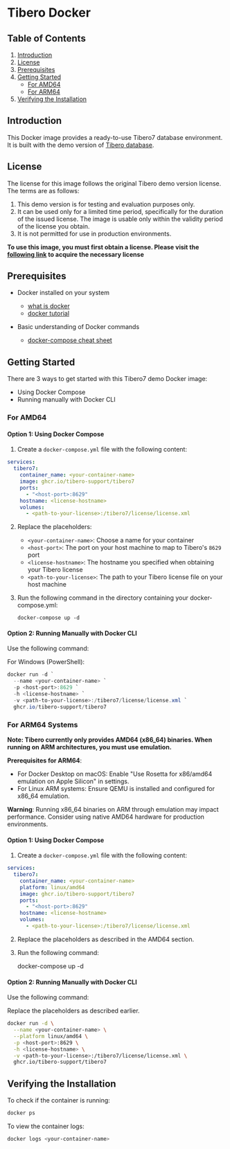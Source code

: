 # Tibero Docker

## Table of Contents
1. [Introduction](#introduction)
2. [License](#license)
3. [Prerequisites](#prerequisites)
4. [Getting Started](#getting-started)
    - [For AMD64](#for-amd64)
    - [For ARM64](#for-arm64)
5. [Verifying the Installation](#verifying-the-installation)

## Introduction

This Docker image provides a ready-to-use Tibero7 database environment. It is built with the demo version of [Tibero database](https://www.tibero.com/).

## License

The license for this image follows the original Tibero demo version license. The terms are as follows:

1. This demo version is for testing and evaluation purposes only.
2. It can be used only for a limited time period, specifically for the duration of the issued license. The image is usable only within the validity period of the license you obtain.
3. It is not permitted for use in production environments.

**To use this image, you must first obtain a license. Please visit the [following link](https://technet.tmax.co.kr/ko/front/main/main.do) to acquire the necessary license**

## Prerequisites

- Docker installed on your system
    - [what is docker](https://docs.docker.com/guides/docker-overview/)
    - [docker tutorial](https://docker-curriculum.com/)

- Basic understanding of Docker commands
    - [docker-compose cheat sheet](https://devhints.io/docker-compose)

## Getting Started

There are 3 ways to get started with this Tibero7 demo Docker image:
* Using Docker Compose
* Running manually with Docker CLI

### For AMD64

#### Option 1: Using Docker Compose

1. Create a `docker-compose.yml` file with the following content:

```yaml
services:
  tibero7:
    container_name: <your-container-name>
    image: ghcr.io/tibero-support/tibero7
    ports:
      - "<host-port>:8629"
    hostname: <license-hostname>
    volumes:
      - <path-to-your-license>:/tibero7/license/license.xml
```

2. Replace the placeholders:
    - `<your-container-name>`: Choose a name for your container
    - `<host-port>`: The port on your host machine to map to Tibero's `8629` port
    - `<license-hostname>`: The hostname you specified when obtaining your Tibero license
    - `<path-to-your-license>`: The path to your Tibero license file on your host machine


3. Run the following command in the directory containing your docker-compose.yml:


    `docker-compose up -d`

#### Option 2: Running Manually with Docker CLI

Use the following command:

For Windows (PowerShell):
```powershell
docker run -d `
  --name <your-container-name> `
  -p <host-port>:8629 `
  -h <license-hostname> `
  -v <path-to-your-license>:/tibero7/license/license.xml `
  ghcr.io/tibero-support/tibero7
```

### For ARM64 Systems

**Note: Tibero currently only provides AMD64 (x86_64) binaries. When running on ARM architectures, you must use emulation.**

**Prerequisites for ARM64**:

- For Docker Desktop on macOS: Enable "Use Rosetta for x86/amd64 emulation on Apple Silicon" in settings.
- For Linux ARM systems: Ensure QEMU is installed and configured for x86_64 emulation.

**Warning**: Running x86_64 binaries on ARM through emulation may impact performance. Consider using native AMD64 hardware for production environments.

#### Option 1: Using Docker Compose

1. Create a `docker-compose.yml` file with the following content:

```yaml
services:
  tibero7:
    container_name: <your-container-name>
    platform: linux/amd64
    image: ghcr.io/tibero-support/tibero7
    ports:
      - "<host-port>:8629"
    hostname: <license-hostname>
    volumes:
      - <path-to-your-license>:/tibero7/license/license.xml
```

2. Replace the placeholders as described in the AMD64 section.


3. Run the following command:


    docker-compose up -d


#### Option 2: Running Manually with Docker CLI

Use the following command:

Replace the placeholders as described earlier.
```bash
docker run -d \
  --name <your-container-name> \
  --platform linux/amd64 \
  -p <host-port>:8629 \
  -h <license-hostname> \
  -v <path-to-your-license>:/tibero7/license/license.xml \
  ghcr.io/tibero-support/tibero7
```

## Verifying the Installation

To check if the container is running:

```bash
docker ps
```
To view the container logs:
```bash
docker logs <your-container-name>
```